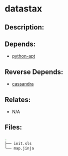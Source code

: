 # datastax

## Description:



## Depends:

  -  [python-apt](/salt/python-apt)

## Reverse Depends:

  -  [cassandra](/salt/cassandra)

## Relates:

  -  N/A

## Files:

```bash
.
├── init.sls
└── map.jinja
```
